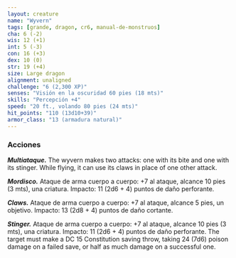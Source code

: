 ```yaml
---
layout: creature
name: "Wyvern"
tags: [grande, dragon, cr6, manual-de-monstruos]
cha: 6 (-2)
wis: 12 (+1)
int: 5 (-3)
con: 16 (+3)
dex: 10 (0)
str: 19 (+4)
size: Large dragon
alignment: unaligned
challenge: "6 (2,300 XP)"
senses: "Visión en la oscuridad 60 pies (18 mts)"
skills: "Percepción +4"
speed: "20 ft., volando 80 pies (24 mts)"
hit_points: "110 (13d10+39)"
armor_class: "13 (armadura natural)"
---
```


### Acciones

***Multiataque.*** The wyvern makes two attacks: one with its bite and one with its stinger. While flying, it can use its claws in place of one other attack.

***Mordisco.*** Ataque de arma cuerpo a cuerpo: +7 al ataque, alcance 10 pies (3 mts), una criatura. Impacto: 11 (2d6 + 4) puntos de daño perforante.

***Claws.*** Ataque de arma cuerpo a cuerpo: +7 al ataque, alcance 5 pies, un objetivo. Impacto: 13 (2d8 + 4) puntos de daño cortante.

***Stinger.*** Ataque de arma cuerpo a cuerpo: +7 al ataque, alcance 10 pies (3 mts), una criatura. Impacto: 11 (2d6 + 4) puntos de daño perforante. The target must make a DC 15 Constitution saving throw, taking 24 (7d6) poison damage on a failed save, or half as much damage on a successful one.